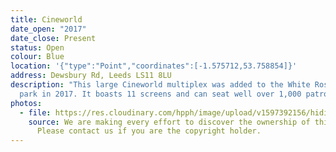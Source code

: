 ```yaml
---
title: Cineworld
date_open: "2017"
date_close: Present
status: Open
colour: Blue
location: '{"type":"Point","coordinates":[-1.575712,53.758854]}'
address: Dewsbury Rd, Leeds LS11 8LU
description: "This large Cineworld multiplex was added to the White Rose retail
  park in 2017. It boasts 11 screens and can seat well over 1,000 patrons.  "
photos:
  - file: https://res.cloudinary.com/hpph/image/upload/v1597392156/hidinginplainsight/Cineworld.jpg
    source: We are making every effort to discover the ownership of this photo.
      Please contact us if you are the copyright holder.
---
```

